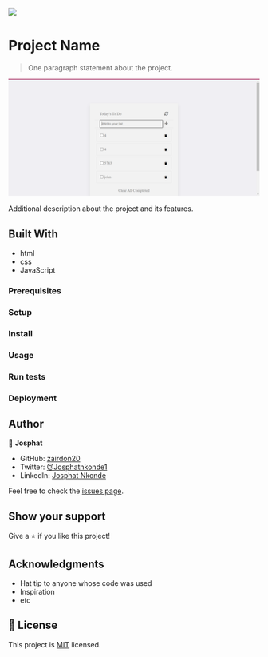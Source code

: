 ![](https://img.shields.io/badge/Microverse-blueviolet)

# Project Name

> One paragraph statement about the project.

![screenshot](Screenshottt.png)

Additional description about the project and its features.

## Built With

- html
- css
- JavaScript

### Prerequisites

### Setup

### Install

### Usage

### Run tests

### Deployment



## Author

👤 **Josphat**

- GitHub: [zairdon20](https://github.com/githubhandle)
- Twitter: [@Josphatnkonde1](https://twitter.com/twitterhandle)
- LinkedIn: [Josphat Nkonde](https://linkedin.com/in/linkedinhandle)

Feel free to check the [issues page](../../issues/).

## Show your support

Give a ⭐️ if you like this project!

## Acknowledgments

- Hat tip to anyone whose code was used
- Inspiration
- etc

## 📝 License

This project is [MIT](./MIT.md) licensed.
